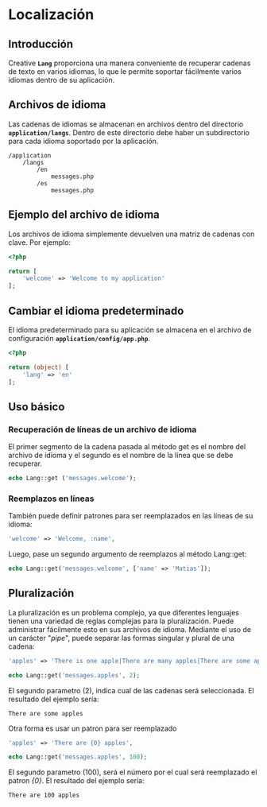 # Localización

## Introducción

Creative **`Lang`** proporciona una manera conveniente de recuperar cadenas de texto en varios idiomas, lo que le permite soportar fácilmente varios idiomas dentro de su aplicación.

## Archivos de idioma

Las cadenas de idiomas se almacenan en archivos dentro del directorio **`application/langs`**. Dentro de este directorio debe haber un subdirectorio para cada idioma soportado por la aplicación.

```
/application
    /langs
        /en
            messages.php
        /es
            messages.php
```

## Ejemplo del archivo de idioma

Los archivos de idioma simplemente devuelven una matriz de cadenas con clave. Por ejemplo:

```php
<?php

return [
    'welcome' => 'Welcome to my application'
];
```

## Cambiar el idioma predeterminado

El idioma predeterminado para su aplicación se almacena en el archivo de configuración **`application/config/app.php`**.

```php
<?php

return (object) [   
    'lang' => 'en'
];

```

## Uso básico

### Recuperación de líneas de un archivo de idioma

El primer segmento de la cadena pasada al método get es el nombre del archivo de idioma y el segundo es el nombre de la línea que se debe recuperar.

```php
echo Lang::get ('messages.welcome');
```
### Reemplazos en líneas

También puede definir patrones para ser reemplazados en las líneas de su idioma:

```php
'welcome' => 'Welcome, :name',
```

Luego, pase un segundo argumento de reemplazos al método Lang::get:

```php
echo Lang::get('messages.welcome', ['name' => 'Matias']);
```

## Pluralización

La pluralización es un problema complejo, ya que diferentes lenguajes tienen una variedad de reglas complejas para la pluralización. Puede administrar fácilmente esto en sus archivos de idioma. Mediante el uso de un carácter "*pipe*", puede separar las formas singular y plural de una cadena:

```php
'apples' => 'There is one apple|There are many apples|There are some apples',
```

```php
echo Lang::get('messages.apples', 2);
```
El segundo parametro (2), indica cual de las cadenas será seleccionada. El resultado del ejemplo sería:
```
There are some apples
```

Otra forma es usar un patron para ser reemplazado

```php
'apples' => 'There are {0} apples',
```

```php
echo Lang::get('messages.apples', 100);
```
El segundo parametro (100), será el número por el cual será reemplazado el patron *{0}*. El resultado del ejemplo sería:
```
There are 100 apples
```